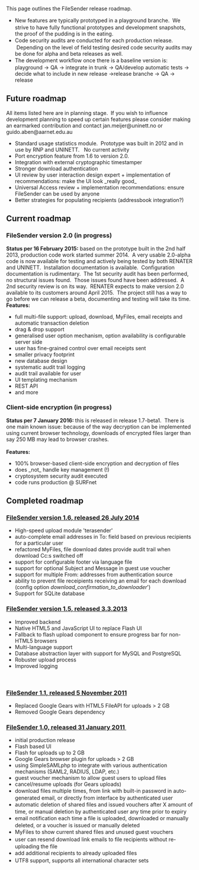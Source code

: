 <p>This page outlines the FileSender release roadmap.&nbsp;</p>

<ul>
	<li><span style="line-height: 20px;">New features are typically prototyped in a playground branche.&nbsp; We strive to have fully functional prototypes and development snapshots, the proof of the pudding is in the eating.&nbsp;&nbsp;</span></li>
	<li><span style="line-height: 20px;">Code security audits are conducted for each production release. &nbsp;Depending on the level of field testing desired code security audits may be done for alpha and beta releases as well.</span></li>
	<li><span style="line-height: 20px;">The development workflow once there is a baseline version is: playground -&gt; QA -&gt; integrate in trunk -&gt; QA/develop automatic tests -&gt; decide what to include in new release -&gt;release branche -&gt; QA -&gt; release</span></li>
</ul>

<h2 id="future_roadmap">Future roadmap</h2>

<div>All items listed here are in planning stage. &nbsp;If you wish to influence development planning to speed up certain features please consider making an earmarked contribution and contact jan.meijer@uninett.no or guido.aben@aarnet.edu.au</div>

<div>
<ul>
	<li>Standard usage statistics module. &nbsp;Prototype was built in 2012 and in use by RNP and UNINETT. &nbsp; No current activity</li>
	<li>Port encryption feature from 1.6 to version 2.0. &nbsp;</li>
	<li>Integration with external cryptographic timestamper</li>
	<li>Stronger download authentication</li>
	<li>UI review by user interaction design expert + implementation of recommendations: make the UI look _really good_</li>
	<li>Universal Access review + implementation recommendations: ensure FileSender can be used by anyone</li>
	<li>Better strategies for populating recipients (addressbook integration?)</li>
</ul>
</div>

<h2 id="current_roadmap">Current roadmap</h2>

<h3 id="filesender_version_2.0_(in_progress)">FileSender version 2.0 (in progress)</h3>

<div><b>Status per 16 February 2015:</b>&nbsp;based on the prototype built in the 2nd half 2013, production code work started summer 2014. &nbsp;A very usable 2.0-alpha code is now available for testing and actively being tested by both RENATER and UNINETT. &nbsp;Installation documentation is available. &nbsp;Configuration documentation is rudimentary. &nbsp;The 1st security audit has been performed, no structural issues found. &nbsp;Those issues found have been addressed. &nbsp;A 2nd security review is on its way. &nbsp;RENATER expects to make version 2.0 available to its customers around April 2015. &nbsp;The project still has a way to go before we can release a beta, documenting and testing will take its time.</div>

<div><b>Features:</b></div>

<div>
<ul>
	<li>full multi-file support: upload, download, MyFiles, email receipts and automatic transaction deletion</li>
	<li>drag &amp; drop support</li>
	<li>generalised user option mechanism, option availability is configurable server side</li>
	<li>user has fine-grained control over email receipts sent&nbsp;</li>
	<li>smaller privacy footprint</li>
	<li>new database design</li>
	<li>systematic audit trail logging</li>
	<li>audit trail available for user</li>
	<li>UI templating mechanism</li>
	<li>REST API</li>
	<li>and more</li>
</ul>
</div>

<h3 id="client-side_encryption_(in_progress)">Client-side encryption (in progress)</h3>

<div><b>Status per 7 January 2016: </b>this is released in release 1.7-beta1. &nbsp;There is one main known issue: because of the way decryption can be implemented using current browser technology, downloads of encrypted files larger than say 250 MB may lead to browser crashes.</div>

<div>&nbsp;</div>

<div><b>Features:</b></div>

<div>
<ul>
	<li>100% browser-based client-side encryption and decryption of files</li>
	<li>does _not_ handle key management (!)</li>
	<li>cryptosystem security audit executed</li>
	<li>code runs production @ SURFnet</li>
</ul>
</div>

<h2 id="completed_roadmap">Completed roadmap</h2>

<h3 id="3c623e3c753e66696c6573656e6465722076657273696f6e20312e362c2072656c6561736564203236206a756c7920323031343c2f753e3c2f623e"><b><u>FileSender version 1.6, released 26 July 2014</u></b></h3>

<div>
<ul>
	<li>High-speed upload module &#39;terasender&#39;</li>
	<li>auto-complete email addresses in To: field based on previous recipients for a particular user</li>
	<li>refactored MyFiles, file download dates&nbsp;provide audit trail when download Cc:s switched off</li>
	<li>support for configurable footer via language file</li>
	<li>support for optional Subject and Message in guest use voucher</li>
	<li>support for multiple From: addresses from authentication source</li>
	<li>ability to prevent file receipients receiving an email for each download (config option&nbsp;<i>download_confirmation_to_downloader</i>&#39;)</li>
	<li>Support for SQLite database</li>
</ul>
</div>

<h3 id="3c623e3c753e66696c6573656e6465722076657273696f6e20312e352c2072656c656173656420332e332e323031333c2f753ec2a03c2f623e"><b><u>FileSender version 1.5, released 3.3.2013</u>&nbsp;</b></h3>

<ul>
	<li>Improved backend</li>
	<li>Native HTML5 and JavaScript UI to replace Flash UI</li>
	<li>Fallback to flash upload component to ensure progress bar for non-HTML5 browsers</li>
	<li>Multi-language support</li>
	<li>Database abstraction layer with support for MySQL and PostgreSQL</li>
	<li>Robuster upload process</li>
	<li>Improved logging</li>
</ul>

<div>&nbsp;</div>

<h3 id="3c753e66696c6573656e64657220312e312c2072656c65617365642035206e6f76656d62657220323031313c2f753e"><u>FileSender 1.1, released 5 November 2011</u></h3>

<div>
<ul>
	<li>Replaced Google Gears with HTML5 FileAPI for uploads &gt; 2 GB</li>
	<li>Removed Google Gears dependency</li>
</ul>

<h3 id="3c753e66696c6573656e64657220312e302c2072656c6561736564203331206a616e756172792032303131c2a03c2f753e"><u>FileSender 1.0, released 31 January 2011&nbsp;</u></h3>
</div>

<div>
<ul>
	<li>initial production release</li>
	<li>Flash based UI</li>
	<li>Flash for uploads up to 2 GB</li>
	<li>Google Gears browser plugin for uploads &gt; 2 GB</li>
	<li>using SimpleSAMLphp to integrate with various authentication mechanisms (SAML2, RADIUS, LDAP, etc.)</li>
	<li>guest voucher mechanism to allow guest users to upload files</li>
	<li>cancel/resume uploads (for Gears uploads)</li>
	<li><span style="line-height: 20px;">download files multiple times, from link with built-in password in auto-generated email, or directly from interface by authenticated user&nbsp;</span></li>
	<li><span style="line-height: 20px;">automatic deletion of shared files and issued vouchers after X amount of time, or manual deletion by authenticated user any time prior to expiry</span></li>
	<li><span style="line-height: 20px;">email notification each time a file is uploaded, downloaded or manually deleted, or a voucher is issued or manually deleted</span></li>
	<li><span style="line-height: 20px;">MyFiles to show current shared files and unused guest vouchers</span></li>
	<li><span style="line-height: 20px;">user can resend download link emails to file recipients without re-uploading the file</span></li>
	<li><span style="line-height: 20px;">add additional recipients to already uploaded files</span></li>
	<li><span style="line-height: 20px;">UTF8 support, supports all international character sets</span></li>
</ul>

<div>&nbsp;</div>
</div>

<div>&nbsp;</div>

